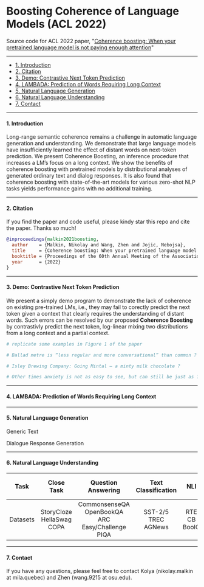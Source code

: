 # Boosting Coherence of Language Models (ACL 2022)

Source code for ACL 2022 paper, "[Coherence boosting: When your pretrained language model is not paying enough attention](https://arxiv.org/abs/2110.08294)"

****

* <a href='#introduction'>1. Introduction</a>
* <a href='#citation'>2. Citation</a>
* <a href='#demo'>3. Demo: Contrastive Next Token Prediction</a>
* <a href='#lambada'>4. LAMBADA: Prediction of Words Requiring Long Context</a>
* <a href='#nlg'>5. Natural Language Generation</a>
* <a href='#nlu'>6. Natural Language Understanding</a>
* <a href='#contact'>7. Contact</a>

****


<span id='introduction'/>

#### 1. Introduction
Long-range semantic coherence remains a challenge in automatic language generation and understanding. We demonstrate that large language models have insufficiently learned the effect of distant words on next-token prediction. We present Coherence Boosting, an inference procedure that increases a LM’s focus on a long context. We show the benefits of coherence boosting with pretrained models by distributional analyses of generated ordinary text and dialog responses. It is also found that coherence boosting with state-of-the-art models for various zero-shot NLP tasks yields performance gains with no additional training.
****

<span id='citation'/>

#### 2. Citation
If you find the paper and code useful, please kindy star this repo and cite the paper. Thanks so much!

```bibtex
@inproceedings{malkin2021boosting,
  author    = {Malkin, Nikolay and Wang, Zhen and Jojic, Nebojsa},
  title     = {Coherence boosting: When your pretrained language model is not paying enough attention},
  booktitle = {Proceedings of the 60th Annual Meeting of the Association for Computational Linguistics},
  year      = {2022}
}
```

****

<span id='demo'/>

#### 3. Demo: Contrastive Next Token Prediction
We present a simply demo program to demonstrate the lack of coherence on existing pre-trained LMs, i.e., they may fail to corectly predict the next token given a context that clearly requires the understanding of distant words. Such errors can be resolved by our proposed **Coherence Boosting** by contrastivly predict the next token, log-linear mixing two distributions from a long context and a partial context. 

```python
# replicate some examples in Figure 1 of the paper

# Ballad metre is “less regular and more conversational” than common ?

# Isley Brewing Company: Going Mintal – a minty milk chocolate ?

# Other times anxiety is not as easy to see, but can still be just as ?

```
****

<span id='lambada'/>

#### 4. LAMBADA: Prediction of Words Requiring Long Context


****

<span id='nlg'/>

#### 5. Natural Language Generation
Generic Text

Dialogue Response Generation

****

<span id='nlu'/>

#### 6. Natural Language Understanding

|Task|Close Task|Question Answering|Text Classification|NLI|Fact Knowledge Retrieval
|:-------------:|:-------------:|:-------------:|:-------------:|:-------------:|:-------------:|
|Datasets|StoryCloze<br />HellaSwag<br />COPA|CommonsenseQA<br />OpenBookQA<br />ARC Easy/Challenge<br />PIQA|SST-2/5<br />TREC<br />AGNews|RTE<br />CB<br />BoolQ|LAMA|


****

<span id='contact'/>

#### 7. Contact
If you have any questions, please feel free to contact Kolya (nikolay.malkin at mila.quebec) and Zhen (wang.9215 at osu.edu).

